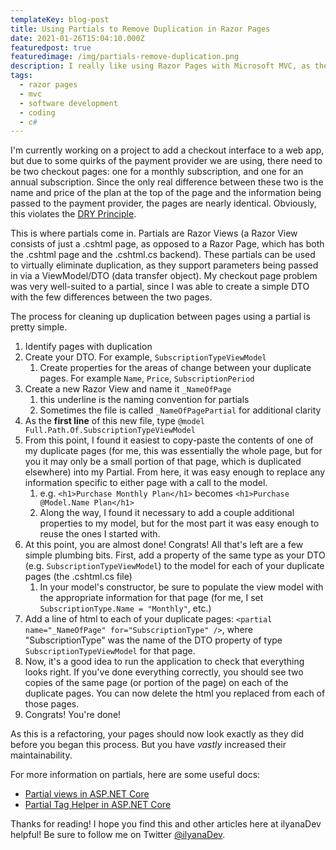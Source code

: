 ```yaml
---
templateKey: blog-post
title: Using Partials to Remove Duplication in Razor Pages
date: 2021-01-26T15:04:10.000Z
featuredpost: true
featuredimage: /img/partials-remove-duplication.png
description: I really like using Razor Pages with Microsoft MVC, as these work very well for simple web applications. One of the more useful features of Razor Pages are partials, which can really help reduce duplication between pages.
tags:
  - razor pages
  - mvc
  - software development
  - coding
  - c#
---
```


I'm currently working on a project to add a checkout interface to a web app, but due to some quirks of the payment provider we are using, there need to be two checkout pages: one for a monthly subscription, and one for an annual subscription. Since the only real difference between these two is the name and price of the plan at the top of the page and the information being passed to the payment provider, the pages are nearly identical. Obviously, this violates the [DRY Principle](https://deviq.com/principles/dont-repeat-yourself).

This is where partials come in. Partials are Razor Views (a Razor View consists of just a .cshtml page, as opposed to a Razor Page, which has both the .cshtml page and the .cshtml.cs backend). These partials can be used to virtually eliminate duplication, as they support parameters being passed in via a ViewModel/DTO (data transfer object). My checkout page problem was very well-suited to a partial, since I was able to create a simple DTO with the few differences between the two pages.

The process for cleaning up duplication between pages using a partial is pretty simple.

1. Identify pages with duplication
2. Create your DTO. For example, `SubscriptionTypeViewModel`
   1. Create properties for the areas of change between your duplicate pages. For example `Name`, `Price`, `SubscriptionPeriod`
3. Create a new Razor View and name it `_NameOfPage`
   1. this underline is the naming convention for partials
   2. Sometimes the file is called `_NameOfPagePartial` for additional clarity
4. As the **first line** of this new file, type `@model Full.Path.Of.SubscriptionTypeViewModel`
5. From this point, I found it easiest to copy-paste the contents of one of my duplicate pages (for me, this was essentially the whole page, but for you it may only be a small portion of that page, which is duplicated elsewhere) into my Partial. From here, it was easy enough to replace any information specific to either page with a call to the model.
   1. e.g. `<h1>Purchase Monthly Plan</h1>` becomes `<h1>Purchase @Model.Name Plan</h1>`
   2. Along the way, I found it necessary to add a couple additional properties to my model, but for the most part it was easy enough to reuse the ones I started with.
6. At this point, you are almost done! Congrats! All that's left are a few simple plumbing bits. First, add a property of the same type as your DTO (e.g. `SubscriptionTypeViewModel`) to the model for each of your duplicate pages (the .cshtml.cs file)
   1. In your model's constructor, be sure to populate the view model with the appropriate information for that page (for me, I set `SubscriptionType.Name = "Monthly"`, etc.)
7. Add a line of html to each of your duplicate pages: `<partial name="_NameOfPage" for="SubscriptionType" />`, where "SubscriptionType" was the name of the DTO property of type `SubscriptionTypeViewModel` for that page.
8. Now, it's a good idea to run the application to check that everything looks right. If you've done everything correctly, you should see two copies of the same page (or portion of the page) on each of the duplicate pages. You can now delete the html you replaced from each of those pages.
9. Congrats! You're done!

As this is a refactoring, your pages should now look exactly as they did before you began this process. But you have *vastly* increased their maintainability.

For more information on partials, here are some useful docs:

- [Partial views in ASP.NET Core](https://docs.microsoft.com/en-us/aspnet/core/mvc/views/partial?view=aspnetcore-5.0)
- [Partial Tag Helper in ASP.NET Core](https://docs.microsoft.com/en-us/aspnet/core/mvc/views/tag-helpers/built-in/partial-tag-helper?view=aspnetcore-5.0)

Thanks for reading! I hope you find this and other articles here at ilyanaDev helpful! Be sure to follow me on Twitter [@ilyanaDev](https://twitter.com/ilyanaDev).

